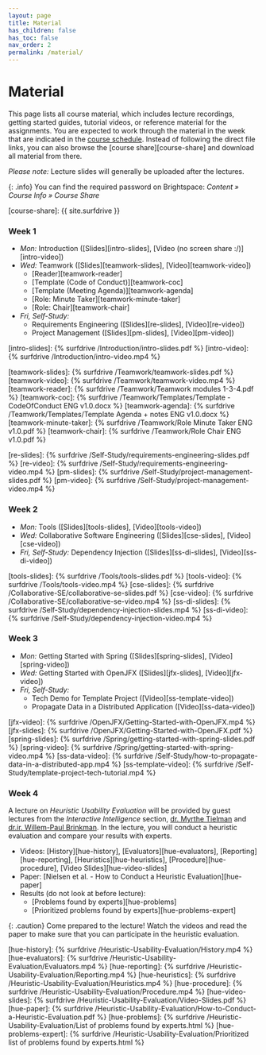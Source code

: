 ```yaml
---
layout: page
title: Material
has_children: false
has_toc: false
nav_order: 2
permalink: /material/
---
```


# Material

This page lists all course material, which includes lecture recordings, getting started guides, tutorial videos, or reference material for the assignments.
You are expected to work through the material in the week that are indicated in the [course schedule]({{site.baseurl}}/course_info/schedule/).
Instead of following the direct file links, you can also browse the [course share][course-share] and download all material from there.

*Please note:* Lecture slides will generally be uploaded after the lectures.

{: .info}
You can find the required password on Brightspace: *Content » Course Info » Course Share*



[course-share]: {{ site.surfdrive }}


### Week 1

- *Mon:* Introduction ([Slides][intro-slides], [Video (no screen share :/)][intro-video])
- *Wed:* Teamwork ([Slides][teamwork-slides], [Video][teamwork-video])
    - [Reader][teamwork-reader]
    - [Template (Code of Conduct)][teamwork-coc]
    - [Template (Meeting Agenda)][teamwork-agenda]
    - [Role: Minute Taker][teamwork-minute-taker]
    - [Role: Chair][teamwork-chair]
- *Fri, Self-Study:*
    - Requirements Engineering ([Slides][re-slides], [Video][re-video])
    - Project Management ([Slides][pm-slides], [Video][pm-video])

[intro-slides]: {% surfdrive /Introduction/intro-slides.pdf %}
[intro-video]: {% surfdrive /Introduction/intro-video.mp4 %}

[teamwork-slides]: {% surfdrive /Teamwork/teamwork-slides.pdf %}
[teamwork-video]: {% surfdrive /Teamwork/teamwork-video.mp4 %}
[teamwork-reader]: {% surfdrive /Teamwork/Teamwork modules 1-3-4.pdf %}
[teamwork-coc]: {% surfdrive /Teamwork/Templates/Template - CodeOfConduct ENG v1.0.docx %}
[teamwork-agenda]: {% surfdrive /Teamwork/Templates/Template Agenda + notes ENG v1.0.docx %}
[teamwork-minute-taker]: {% surfdrive /Teamwork/Role Minute Taker ENG v1.0.pdf %}
[teamwork-chair]: {% surfdrive /Teamwork/Role Chair ENG v1.0.pdf %}

[re-slides]: {% surfdrive /Self-Study/requirements-engineering-slides.pdf %}
[re-video]: {% surfdrive /Self-Study/requirements-engineering-video.mp4 %}
[pm-slides]: {% surfdrive /Self-Study/project-management-slides.pdf %}
[pm-video]: {% surfdrive /Self-Study/project-management-video.mp4 %}

### Week 2

- *Mon:* Tools ([Slides][tools-slides], [Video][tools-video])
- *Wed:* Collaborative Software Engineering ([Slides][cse-slides], [Video][cse-video])
- *Fri, Self-Study:* Dependency Injection ([Slides][ss-di-slides], [Video][ss-di-video])

[tools-slides]: {% surfdrive /Tools/tools-slides.pdf %}
[tools-video]: {% surfdrive /Tools/tools-video.mp4 %}
[cse-slides]: {% surfdrive /Collaborative-SE/collaborative-se-slides.pdf %}
[cse-video]: {% surfdrive /Collaborative-SE/collaborative-se-video.mp4 %}
[ss-di-slides]: {% surfdrive /Self-Study/dependency-injection-slides.mp4 %}
[ss-di-video]: {% surfdrive /Self-Study/dependency-injection-video.mp4 %}

### Week 3

- *Mon:* Getting Started with Spring ([Slides][spring-slides], [Video][spring-video])
- *Wed:* Getting Started with OpenJFX ([Slides][jfx-slides], [Video][jfx-video])
- *Fri, Self-Study:*
    - Tech Demo for Template Project ([Video][ss-template-video])
    - Propagate Data in a Distributed Application ([Video][ss-data-video])

[jfx-video]: {% surfdrive /OpenJFX/Getting-Started-with-OpenJFX.mp4 %}
[jfx-slides]: {% surfdrive /OpenJFX/Getting-Started-with-OpenJFX.pdf %}
[spring-slides]: {% surfdrive /Spring/getting-started-with-spring-slides.pdf %}
[spring-video]: {% surfdrive /Spring/getting-started-with-spring-video.mp4 %}
[ss-data-video]: {% surfdrive /Self-Study/how-to-propagate-data-in-a-distributed-app.mp4 %}
[ss-template-video]: {% surfdrive /Self-Study/template-project-tech-tutorial.mp4 %}



### Week 4

A lecture on *Heuristic Usability Evaluation* will be provided by guest lectures from the *Interactive Intelligence* section, [dr. Myrthe Tielman](http://ii.tudelft.nl/~myrthe/) and [dr.ir. Willem-Paul Brinkman](https://ii.tudelft.nl/willem-paul/index.php/node/1).
In the lecture, you will conduct a heuristic evaluation and compare your results with experts.

- Videos: [History][hue-history], [Evaluators][hue-evaluators], [Reporting][hue-reporting], [Heuristics][hue-heuristics], [Procedure][hue-procedure], [Video Slides][hue-video-slides]
- Paper: [Nielsen et al. - How to Conduct a Heuristic Evaluation][hue-paper]
- Results (do not look at before lecture):
    - [Problems found by experts][hue-problems]
    - [Prioritized problems found by experts][hue-problems-expert]

{: .caution}
Come prepared to the lecture! Watch the videos and read the paper to make sure that you can participate in the heuristic evaluation.



[hue-history]: {% surfdrive /Heuristic-Usability-Evaluation/History.mp4 %}
[hue-evaluators]: {% surfdrive /Heuristic-Usability-Evaluation/Evaluators.mp4 %}
[hue-reporting]: {% surfdrive /Heuristic-Usability-Evaluation/Reporting.mp4 %}
[hue-heuristics]: {% surfdrive /Heuristic-Usability-Evaluation/Heuristics.mp4 %}
[hue-procedure]: {% surfdrive /Heuristic-Usability-Evaluation/Procedure.mp4 %}
[hue-video-slides]: {% surfdrive /Heuristic-Usability-Evaluation/Video-Slides.pdf %}
[hue-paper]: {% surfdrive /Heuristic-Usability-Evaluation/How-to-Conduct-a-Heuristic-Evaluation.pdf %}
[hue-problems]: {% surfdrive /Heuristic-Usability-Evaluation/List of problems found by experts.html %}
[hue-problems-expert]: {% surfdrive /Heuristic-Usability-Evaluation/Prioritized list of problems found by experts.html %}

